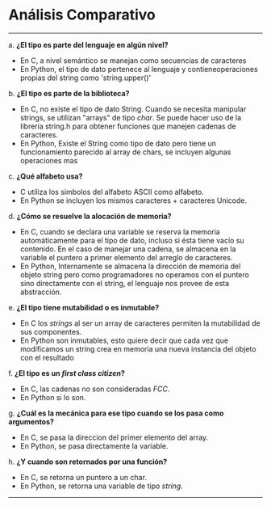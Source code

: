 
# Análisis Comparativo
------
a. **¿El tipo es parte del lenguaje en algún nivel?**

   * En C, a nivel semántico se manejan como secuencias de caracteres 
   * En Python, el tipo de dato pertenece al lenguaje y contieneoperaciones propias del string como 'string.upper()'
   
b. **¿El tipo es parte de la biblioteca?**   

   * En C, no existe el tipo de dato String. Cuando se necesita manipular strings, se utilizan "arrays" de tipo *char*. Se puede hacer uso de la libreria string.h para obtener funciones que manejen cadenas de caracteres.
   * En Python, Existe el String como tipo de dato pero tiene un funcionamiento parecido al array de chars, se incluyen algunas operaciones mas

c. **¿Qué alfabeto usa?**
   
   * C utiliza los simbolos del alfabeto ASCII como alfabeto.   
   * En Python se incluyen los mismos caracteres + caracteres Unicode.

d. **¿Cómo se resuelve la alocación de memoria?**

   * En C, cuando se declara una variable se reserva la memoria automáticamente para el tipo de dato, incluso si ésta tiene vacío su contenido. En el caso de manejar una cadena, se almacena en la variable el puntero a primer elemento del arreglo de caracteres.
   * En Python, Internamente se almacena la dirección de memoria del objeto string pero como programadores no operamos con el puntero sino directamente con el string, el lenguaje nos provee de esta abstracción.

e. **¿El tipo tiene mutabilidad o es inmutable?**

   * En C los *strings* al ser un array de caracteres permiten la mutabilidad de sus componentes.
   * En Python son inmutables, esto quiere decir que cada vez que modificamos un string crea en memoria una nueva instancia del objeto con el resultado

f. **¿El tipo es un *first class citizen*?**

   * En C, las cadenas no son consideradas *FCC*.
   * En Python si lo son.

g. **¿Cuál es la mecánica para ese tipo cuando se los pasa como argumentos?**

   * En C, se pasa la direccion del primer elemento del array.
   * En Python, se pasa directamente la variable.

h. **¿Y cuando son retornados por una función?**

   * En C, se retorna un puntero a un char.
   * En Python, se retorna una variable de tipo *string*.

------
